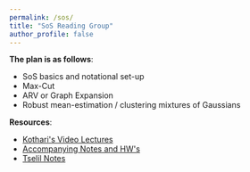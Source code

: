 ```yaml
---
permalink: /sos/
title: "SoS Reading Group"
author_profile: false
---
```


**The plan is as follows**: 
* SoS basics and notational set-up
* Max-Cut 
* ARV or Graph Expansion
* Robust mean-estimation / clustering mixtures of Gaussians

**Resources**:
- [Kothari's Video Lectures](https://www.youtube.com/playlist?list=PL3NB_Sd9CrX-6CeApf12demgpe2PO4k8c)
- [Accompanying Notes and HW's](https://www.diderot.one/courses/58)
- [Tselil Notes](https://tselil.github.io/notes/00-proofs-to-algs.pdf)
